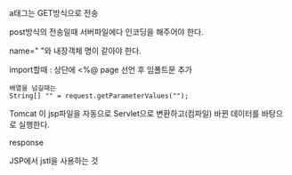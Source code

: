
a태그는 GET방식으로 전송

post방식의 전송일때 서버파일에다 인코딩을 해주어야 한다.

name=" "와 내장객체 명이 같아야 한다.

import할때 : 상단에 <%@ page 선언 후 임폴트문 추가


	배열을 넘길때는 
	String[] "" = request.getParameterValues("");


Tomcat 이 jsp파일을 자동으로 Servlet으로 변환하고(컴파일) 바뀐 데이터를 바탕으로 실행한다.

response

JSP에서 jstl을 사용하는 것